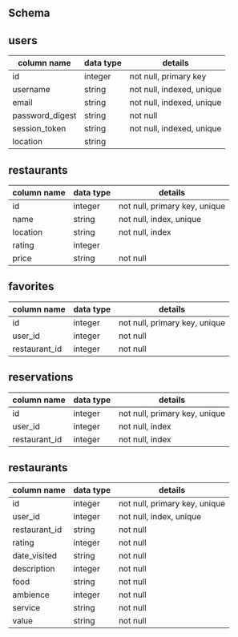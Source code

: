 ## Schema ##

## users
column name     | data type | details
----------------|-----------|-----------------------
id              | integer   | not null, primary key
username        | string    | not null, indexed, unique
email           | string    | not null, indexed, unique
password_digest | string    | not null
session_token   | string    | not null, indexed, unique
location        | string    |

## restaurants
column name     | data type | details
----------------|-----------|-----------------------
id              | integer   | not null, primary key, unique
name            | string    | not null, index, unique
location        | string    | not null, index
rating          | integer   |
price           | string    | not null

## favorites
column name     | data type | details
----------------|-----------|-----------------------
id              | integer   | not null, primary key, unique
user_id         | integer   | not null
restaurant_id   | integer   | not null

## reservations
column name     | data type | details
----------------|-----------|-----------------------
id              | integer   | not null, primary key, unique
user_id         | integer   | not null, index
restaurant_id   | integer   | not null, index

## restaurants
column name     | data type | details
----------------|-----------|-----------------------
id              | integer   | not null, primary key, unique
user_id         | integer   | not null, index, unique
restaurant_id   | string    | not null
rating          | integer   | not null
date_visited    | string    | not null
description     | integer   | not null
food            | string    | not null
ambience        | integer   | not null
service         | string    | not null
value           | string    | not null
